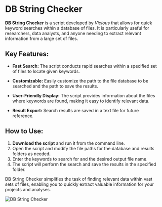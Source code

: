 # DB String Checker

**DB String Checker** is a script developed by *Vicious* that allows for quick keyword searches within a database of files. It is particularly useful for researchers, data analysts, and anyone needing to extract relevant information from a large set of files.

## Key Features:

- **Fast Search:** The script conducts rapid searches within a specified set of files to locate given keywords.

- **Customizable:** Easily customize the path to the file database to be searched and the path to save the results.

- **User-Friendly Display:** The script provides information about the files where keywords are found, making it easy to identify relevant data.

- **Result Export:** Search results are saved in a text file for future reference.

## How to Use:

1. **Download the script** and run it from the command line.
2. Open the script and modify the file paths for the database and results folders as needed.
3. Enter the keywords to search for and the desired output file name.
4. The script will perform the search and save the results in the specified folder.

DB String Checker simplifies the task of finding relevant data within vast sets of files, enabling you to quickly extract valuable information for your projects and analyses.

![DB String Checker](https://image.noelshack.com/fichiers/2024/01/6/1704503758-screenshot-1.png)
